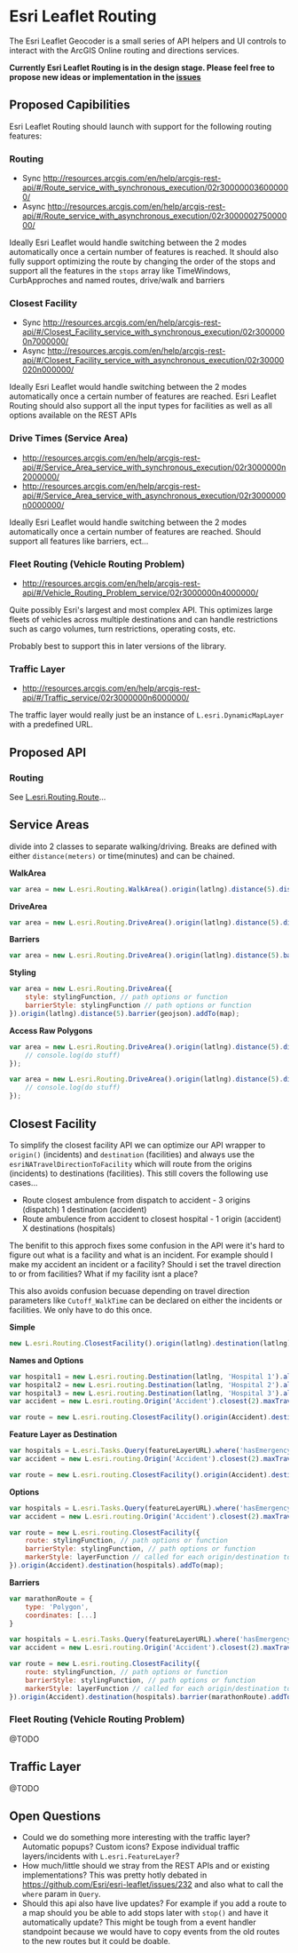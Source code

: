 # Esri Leaflet Routing

The Esri Leaflet Geocoder is a small series of API helpers and UI controls to interact with the ArcGIS Online routing and directions services.

**Currently Esri Leaflet Routing is in the design stage. Please feel free to propose new ideas or implementation in the [issues](https://github.com/Esri/esri-leaflet-routing/issues)**

## Proposed Capibilities

Esri Leaflet Routing should launch with support for the following routing features:

### Routing 

* Sync http://resources.arcgis.com/en/help/arcgis-rest-api/#/Route_service_with_synchronous_execution/02r300000036000000/
* Async http://resources.arcgis.com/en/help/arcgis-rest-api/#/Route_service_with_asynchronous_execution/02r300000275000000/

Ideally Esri Leaflet would handle switching between the 2 modes automatically once a certain number of features is reached. It should also fully support optimizing the route by changing the order of the stops and support all the features in the `stops` array like TimeWindows, CurbApproches and named routes, drive/walk and barriers

### Closest Facility

* Sync http://resources.arcgis.com/en/help/arcgis-rest-api/#/Closest_Facility_service_with_synchronous_execution/02r3000000n7000000/
* Async http://resources.arcgis.com/en/help/arcgis-rest-api/#/Closest_Facility_service_with_asynchronous_execution/02r30000020n000000/

Ideally Esri Leaflet would handle switching between the 2 modes automatically once a certain number of features are reached. Esri Leaflet Routing should also support all the input types for facilities as well as all options available on the REST APIs

### Drive Times (Service Area)

* http://resources.arcgis.com/en/help/arcgis-rest-api/#/Service_Area_service_with_synchronous_execution/02r3000000n2000000/
* http://resources.arcgis.com/en/help/arcgis-rest-api/#/Service_Area_service_with_asynchronous_execution/02r3000000n0000000/

Ideally Esri Leaflet would handle switching between the 2 modes automatically once a certain number of features are reached. Should support all features like barriers, ect...

### Fleet Routing (Vehicle Routing Problem)

* http://resources.arcgis.com/en/help/arcgis-rest-api/#/Vehicle_Routing_Problem_service/02r3000000n4000000/

Quite possibly Esri's largest and most complex API. This optimizes large fleets of vehicles across multiple destinations and can handle restrictions such as cargo volumes, turn restrictions, operating costs, etc.

Probably best to support this in later versions of the library.

### Traffic Layer

* http://resources.arcgis.com/en/help/arcgis-rest-api/#/Traffic_service/02r3000000n6000000/

The traffic layer would really just be an instance of `L.esri.DynamicMapLayer` with a predefined URL.

## Proposed API

### Routing

See [L.esri.Routing.Route](Route.md)...

## Service Areas

divide into 2 classes to separate walking/driving. Breaks are defined with either `distance(meters)` or time(minutes) and can be chained.

**WalkArea**

```js
var area = new L.esri.Routing.WalkArea().origin(latlng).distance(5).distance(10).distance(15).addTo(map);
```

**DriveArea**

```js
var area = new L.esri.Routing.DriveArea().origin(latlng).distance(5).distance(10).distance(15).addTo(map);
```

**Barriers**

```js
var area = new L.esri.Routing.DriveArea().origin(latlng).distance(5).barrier(geojson).addTo(map);
```

**Styling**

```js
var area = new L.esri.Routing.DriveArea({
    style: stylingFunction, // path options or function
    barrierStyle: stylingFunction // path options or function
}).origin(latlng).distance(5).barrier(geojson).addTo(map);
```

**Access Raw Polygons**

```js
var area = new L.esri.Routing.DriveArea().origin(latlng).distance(5).distance(10).run(function(error, areas, barriers){
    // console.log(do stuff)
});
```

```js
var area = new L.esri.Routing.DriveArea().origin(latlng).distance(5).distance(10).run(function(error, areas, barriers){
    // console.log(do stuff)
});
```

## Closest Facility

To simplify the closest facility API we can optimize our API wrapper to `origin()` (incidents) and `destination` (facilities) and always use the `esriNATravelDirectionToFacility` which will route from the origins (incidents) to destinations (facilities). This still covers the following use cases...

* Route closest ambulence from dispatch to accident - 3 origins (dispatch) 1 destination (accident)
* Route ambulence from accident to closest hospital - 1 origin (accident) X destinations (hospitals)

The benifit to this approch fixes some confusion in the API were it's hard to figure out what is a facility and what is an incident. For example should I make my accident an incident or a facility? Should i set the travel direction to or from facilities? What if my facility isnt a place?

This also avoids confusion becuase depending on travel direction parameters like `Cutoff_WalkTime` can be declared on either the incidents or facilities. We only have to do this once.

**Simple**

```js
new L.esri.Routing.ClosestFacility().origin(latlng).destination(latlng).destinstaion(latlng).addTo(map);
```

**Names and Options**

```js
var hospital1 = new L.esri.routing.Destination(latlng, 'Hospital 1').allowUTurn(false);
var hospital2 = new L.esri.routing.Destination(latlng, 'Hospital 2').allowUTurn(false);
var hospital3 = new L.esri.routing.Destination(latlng, 'Hospital 3').allowUTurn(false);
var accident = new L.esri.routing.Origin('Accident').closest(2).maxTravelTime(60); // choose the 2 closest destinations but ignore destinations that will take over 60 minutes to get to

var route = new L.esri.routing.ClosestFacility().origin(Accident).destination(hospital1).destination(hospital2).destination(hospital2).addTo(map);
```

**Feature Layer as Destination**

```js
var hospitals = L.esri.Tasks.Query(featureLayerURL).where('hasEmergencyRoom=1');
var accident = new L.esri.routing.Origin('Accident').closest(2).maxTravelTime(60); // choose the 2 closest destinations but ignore destinations that will take over 60 minutes to get to

var route = new L.esri.routing.ClosestFacility().origin(Accident).destination(hospitals).addTo(map);
```

**Options**

```js
var hospitals = L.esri.Tasks.Query(featureLayerURL).where('hasEmergencyRoom=1');
var accident = new L.esri.routing.Origin('Accident').closest(2).maxTravelTime(60); // choose the 2 closest destinations but ignore destinations that will take over 60 minutes to get to

var route = new L.esri.routing.ClosestFacility({
    route: stylingFunction, // path options or function
    barrierStyle: stylingFunction, // path options or function
    markerStyle: layerFunction // called for each origin/destination to place it ont he map
}).origin(Accident).destination(hospitals).addTo(map);
```

**Barriers**

```js
var marathonRoute = {
    type: 'Polygon',
    coordinates: [...]
}

var hospitals = L.esri.Tasks.Query(featureLayerURL).where('hasEmergencyRoom=1');
var accident = new L.esri.routing.Origin('Accident').closest(2).maxTravelTime(60); // choose the 2 closest destinations but ignore destinations that will take over 60 minutes to get to

var route = new L.esri.routing.ClosestFacility({
    route: stylingFunction, // path options or function
    barrierStyle: stylingFunction, // path options or function
    markerStyle: layerFunction // called for each origin/destination to place it ont he map
}).origin(Accident).destination(hospitals).barrier(marathonRoute).addTo(map);
```

### Fleet Routing (Vehicle Routing Problem)

@TODO

## Traffic Layer

@TODO

## Open Questions

* Could we do something more interesting with the traffic layer? Automatic popups? Custom icons? Expose individual traffic layers/incidents with `L.esri.FeatureLayer`?
* How much/little should we stray from the REST APIs and or existing implementations? This was pretty hotly debated in https://github.com/Esri/esri-leaflet/issues/232 and also what to call the `where` param in `Query`.
* Should this api also have live updates? For example if you add a route to a map should you be able to add stops later with `stop()` and have it automatically update? This might be tough from a event handler standpoint because we would have to copy events from the old routes to the new routes but it could be doable.
